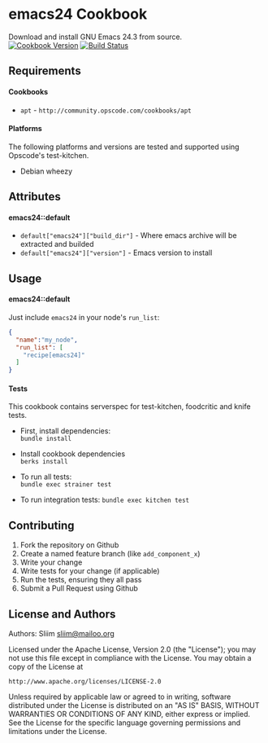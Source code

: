 emacs24 Cookbook
================
Download and install GNU Emacs 24.3 from source.  
[![Cookbook Version](https://img.shields.io/cookbook/v/emacs24.svg)](https://community.opscode.com/cookbooks/emacs24) [![Build Status](https://travis-ci.org/sliim-cookbooks/emacs24.svg?branch=master)](https://travis-ci.org/sliim-cookbooks/emacs24) 

Requirements
------------
#### Cookbooks
- `apt` - `http://community.opscode.com/cookbooks/apt`

#### Platforms
The following platforms and versions are tested and supported using Opscode's test-kitchen.
- Debian wheezy

Attributes
----------
#### emacs24::default
* `default["emacs24"]["build_dir"]` - Where emacs archive will be extracted and builded
* `default["emacs24"]["version"]` - Emacs version to install

Usage
-----
#### emacs24::default
Just include `emacs24` in your node's `run_list`:

```json
{
  "name":"my_node",
  "run_list": [
    "recipe[emacs24]"
  ]
}
```

#### Tests
This cookbook contains serverspec for test-kitchen, foodcritic and knife tests.

- First, install dependencies:  
`bundle install`  

- Install cookbook dependencies  
`berks install`

- To run all tests:  
`bundle exec strainer test`

- To run integration tests:
`bundle exec kitchen test`

Contributing
------------
1. Fork the repository on Github
2. Create a named feature branch (like `add_component_x`)
3. Write your change
4. Write tests for your change (if applicable)
5. Run the tests, ensuring they all pass
6. Submit a Pull Request using Github

License and Authors
-------------------
Authors: Sliim <sliim@mailoo.org> 

Licensed under the Apache License, Version 2.0 (the "License"); you may not use this file except in compliance with the License. You may obtain a copy of the License at

    http://www.apache.org/licenses/LICENSE-2.0

Unless required by applicable law or agreed to in writing, software distributed under the License is distributed on an "AS IS" BASIS, WITHOUT WARRANTIES OR CONDITIONS OF ANY KIND, either express or implied. See the License for the specific language governing permissions and limitations under the License.
